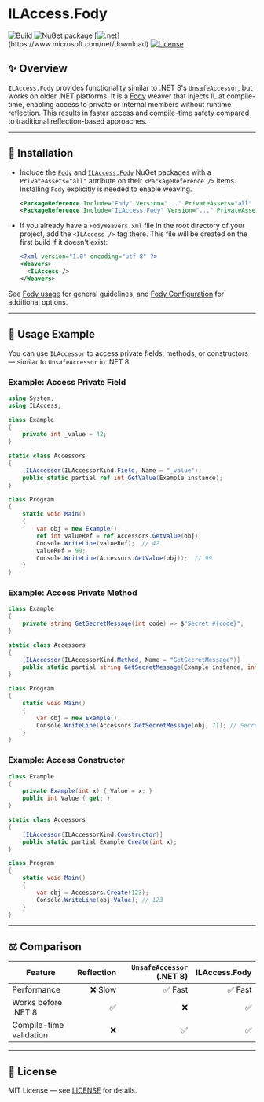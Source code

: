 # ILAccess.Fody 
[![Build](https://github.com/huoshan12345/ILAccess.Fody/workflows/Build/badge.svg)](https://github.com/huoshan12345/ILAccess.Fody/actions?query=workflow%3ABuild)
[![NuGet package](https://img.shields.io/nuget/v/ILAccess.Fody.svg?logo=NuGet)](https://www.nuget.org/packages/ILAccess.Fody)
[![.net](https://img.shields.io/badge/.net%20standard-2.0-ff69b4.svg?)](https://www.microsoft.com/net/download)
[![License](https://img.shields.io/badge/license-MIT-blue.svg)](https://github.com/huoshan12345/ILAccess.Fody/blob/master/LICENSE)  

## ✨ Overview

`ILAccess.Fody` provides functionality similar to .NET 8's `UnsafeAccessor`, but works on older .NET platforms. It is a [Fody](https://github.com/Fody/Fody) weaver that injects IL at compile-time, enabling access to private or internal members without runtime reflection. This results in faster access and compile-time safety compared to traditional reflection-based approaches.

---

## 🚀 Installation
- Include the [`Fody`](https://www.nuget.org/packages/Fody) and [`ILAccess.Fody`](https://www.nuget.org/packages/ILAccess.Fody) NuGet packages with a `PrivateAssets="all"` attribute on their `<PackageReference />` items. Installing `Fody` explicitly is needed to enable weaving.

  ```XML
  <PackageReference Include="Fody" Version="..." PrivateAssets="all" />
  <PackageReference Include="ILAccess.Fody" Version="..." PrivateAssets="all" />
  ```

- If you already have a `FodyWeavers.xml` file in the root directory of your project, add the `<ILAccess />` tag there. This file will be created on the first build if it doesn't exist:

  ```XML
  <?xml version="1.0" encoding="utf-8" ?>
  <Weavers>
    <ILAccess />
  </Weavers>
  ```
See [Fody usage](https://github.com/Fody/Home/blob/master/pages/usage.md) for general guidelines, and [Fody Configuration](https://github.com/Fody/Home/blob/master/pages/configuration.md) for additional options.

---

## 🧩 Usage Example

You can use `ILAccessor` to access private fields, methods, or constructors — similar to `UnsafeAccessor` in .NET 8.

### Example: Access Private Field

```csharp
using System;
using ILAccess;

class Example
{
    private int _value = 42;
}

static class Accessors
{
    [ILAccessor(ILAccessorKind.Field, Name = "_value")]
    public static partial ref int GetValue(Example instance);
}

class Program
{
    static void Main()
    {
        var obj = new Example();
        ref int valueRef = ref Accessors.GetValue(obj);
        Console.WriteLine(valueRef);  // 42
        valueRef = 99;
        Console.WriteLine(Accessors.GetValue(obj));  // 99
    }
}
```

### Example: Access Private Method

```csharp
class Example
{
    private string GetSecretMessage(int code) => $"Secret #{code}";
}

static class Accessors
{
    [ILAccessor(ILAccessorKind.Method, Name = "GetSecretMessage")]
    public static partial string GetSecretMessage(Example instance, int code);
}

class Program
{
    static void Main()
    {
        var obj = new Example();
        Console.WriteLine(Accessors.GetSecretMessage(obj, 7)); // Secret #7
    }
}
```

### Example: Access Constructor

```csharp
class Example
{
    private Example(int x) { Value = x; }
    public int Value { get; }
}

static class Accessors
{
    [ILAccessor(ILAccessorKind.Constructor)]
    public static partial Example Create(int x);
}

class Program
{
    static void Main()
    {
        var obj = Accessors.Create(123);
        Console.WriteLine(obj.Value); // 123
    }
}
```

---

## ⚖️ Comparison

| Feature | Reflection | `UnsafeAccessor` (.NET 8) | ILAccess.Fody |
|---|---:|---:|---:|
| Performance | ❌ Slow | ✅ Fast | ✅ Fast |
| Works before .NET 8 | ✅ | ❌ | ✅ |
| Compile-time validation | ❌ | ✅ | ✅ |

---

## 📄 License

MIT License — see [LICENSE](LICENSE) for details.


